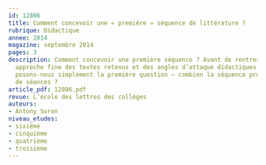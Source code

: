 ```yaml
---
id: 12806
title: Comment concevoir une « première » séquence de littérature ?
rubrique: Didactique
annee: 2014
magazine: septembre 2014
pages: 3
description: Comment concevoir une première séquence ? Avant de rentrer dans une
  approche fine des textes retenus et des angles d’attaque didactiques à privilégier,
  posons-nous simplement la première question – combien la séquence programmée contiendra-t-elle
  de séances ? 
article_pdf: 12806.pdf
revue: L’école des lettres des collèges
auteurs:
- Antony Soron
niveau_etudes:
- sixième
- cinquième
- quatrième
- troisième
---
```


